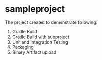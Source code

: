 # sampleproject

The project created to demonstrate following:

1. Gradle Build
2. Gradle Build with subproject
3. Unit and Integration Testing
4. Packaging
5. Binary Artifact upload

